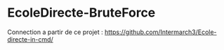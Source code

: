 # EcoleDirecte-BruteForce
Connection a partir de ce projet : https://github.com/Intermarch3/Ecole-directe-in-cmd/
